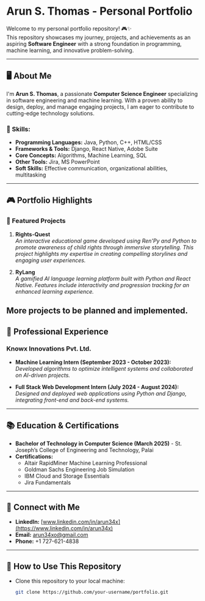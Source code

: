 # Arun S. Thomas - Personal Portfolio

Welcome to my personal portfolio repository! 🎮✨  
This repository showcases my journey, projects, and achievements as an aspiring **Software Engineer** with a strong foundation in programming, machine learning, and innovative problem-solving.

---

## 🖥️ About Me

I'm **Arun S. Thomas**, a passionate **Computer Science Engineer** specializing in software engineering and machine learning. With a proven ability to design, deploy, and manage engaging projects, I am eager to contribute to cutting-edge technology solutions.

### 🔧 Skills:
- **Programming Languages:** Java, Python, C++, HTML/CSS  
- **Frameworks & Tools:** Django, React Native, Adobe Suite  
- **Core Concepts:** Algorithms, Machine Learning, SQL  
- **Other Tools:** Jira, MS PowerPoint  
- **Soft Skills:** Effective communication, organizational abilities, multitasking  

---

## 🎮 Portfolio Highlights

### 🚀 Featured Projects
1. **Rights-Quest**  
   *An interactive educational game developed using Ren'Py and Python to promote awareness of child rights through immersive storytelling. This project highlights my expertise in creating compelling storylines and engaging user experiences.*

2. **RyLang**  
   *A gamified AI language learning platform built with Python and React Native. Features include interactivity and progression tracking for an enhanced learning experience.*

More projects to be planned and implemented. 
---

## 🌟 Professional Experience

### Knowx Innovations Pvt. Ltd.  
- **Machine Learning Intern (September 2023 - October 2023):**  
  *Developed algorithms to optimize intelligent systems and collaborated on AI-driven projects.*

- **Full Stack Web Development Intern (July 2024 - August 2024):**  
  *Designed and deployed web applications using Python and Django, integrating front-end and back-end systems.*

---

## 📚 Education & Certifications

- **Bachelor of Technology in Computer Science (March 2025)** - St. Joseph’s College of Engineering and Technology, Palai  
- **Certifications:**  
  - Altair RapidMiner Machine Learning Professional  
  - Goldman Sachs Engineering Job Simulation  
  - IBM Cloud and Storage Essentials  
  - Jira Fundamentals  

---

## 🔗 Connect with Me

- **LinkedIn:** [www.linkedin.com/in/arun34x](https://www.linkedin.com/in/arun34x)  
- **Email:** [arun34xo@gmail.com](mailto:arun34xo@gmail.com)  
- **Phone:** +1 727-621-4838  


---

## 🚀 How to Use This Repository

- Clone this repository to your local machine:
  ```bash
  git clone https://github.com/your-username/portfolio.git
